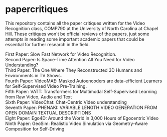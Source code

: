 # papercritiques
This repository contains all the paper critiques written for the Video Recognition class, COMP790 at the University of North Carolina at Chapel Hill.
These critiques won't be official reviews of the papers, just some attempts in reading some important academic papers that could be essential for further research in the field.

First Paper: Slow Fast Network for Video Recognition.
<br />
Second Paper: Is Space-Time Attention All You Need for Video Understanding?
<br />
Third Paper: The One Where They Reconstructed 3D Humans and Environments in TV Shows.
<br />
Fourth Paper: VideoMAE: Masked Autoencoders are data-efficient Learners for Self-Supervised Video Pre-Training.
<br />
Fifth Paper: VATT: Transformers for Multimodal Self-Supervised Learning
from Raw Video, Audio and Text
<br />
Sixth Paper: VideoChat: Chat-Centric Video understanding
<br />
Seventh Paper: PHENAKI: VARIABLE LENGTH VIDEO GENERATION FROM OPEN DOMAIN TEXTUAL DESCRIPTIONS
<br />
Eight Paper: Ego4D: Around the World in 3,000 Hours of Egocentric Video
<br />
Ninth Paper: GeoSim: Realistic Video Simulation via Geometry-Aware Composition for Self-Driving
